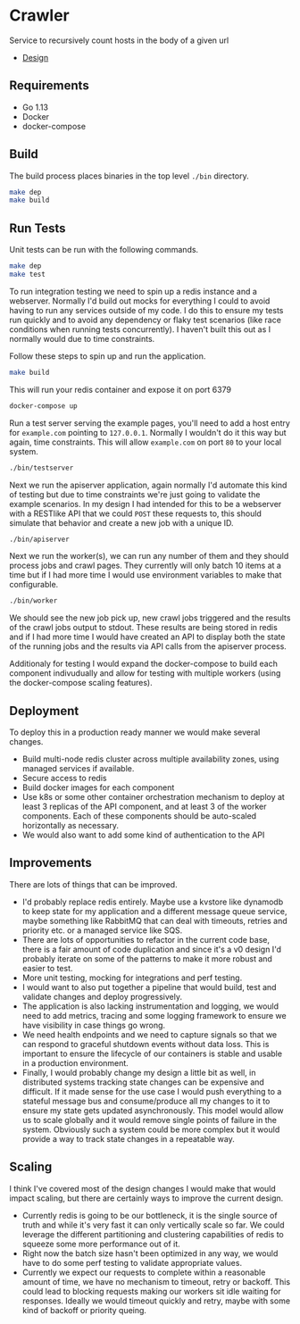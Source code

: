 # Crawler

Service to recursively count hosts in the body of a given url

* [Design](DESIGN.md)

## Requirements

* Go 1.13
* Docker
* docker-compose

## Build

The build process places binaries in the top level `./bin` directory.

```bash
make dep
make build
```

## Run Tests

Unit tests can be run with the following commands.

```bash
make dep
make test
```

To run integration testing we need to spin up a redis instance and a webserver. Normally I'd build out mocks for everything I could to avoid having to run any services outside of my code. I do this to ensure my tests run quickly and to avoid any dependency or flaky test scenarios (like race conditions when running tests concurrently). I haven't built this out as I normally would due to time constraints.

Follow these steps to spin up and run the application.

```bash
make build
```

This will run your redis container and expose it on port 6379

```bash
docker-compose up
```

Run a test server serving the example pages, you'll need to add a host entry for `example.com` pointing to `127.0.0.1`. Normally I wouldn't do it this way but again, time constraints. This will allow `example.com` on port `80` to your local system.

```bash
./bin/testserver
```

Next we run the apiserver application, again normally I'd automate this kind of testing but due to time constraints we're just going to validate the example scenarios. In my design I had intended for this to be a webserver with a RESTlike API that we could `POST` these requests to, this should simulate that behavior and create a new job with a unique ID.

```bash
./bin/apiserver
```

Next we run the worker(s), we can run any number of them and they should process jobs and crawl pages. They currently will only batch 10 items at a time but if I had more time I would use environment variables to make that configurable.

```bash
./bin/worker
```

We should see the new job pick up, new crawl jobs triggered and the results of the crawl jobs output to stdout. These results are being stored in redis and if I had more time I would have created an API to display both the state of the running jobs and the results via API calls from the apiserver process.

Additionaly for testing I would expand the docker-compose to build each component indivudually and allow for testing with multiple workers (using the docker-compose scaling features).

## Deployment

To deploy this in a production ready manner we would make several changes.

* Build multi-node redis cluster across multiple availability zones, using managed services if available.
* Secure access to redis
* Build docker images for each component
* Use k8s or some other container orchestration mechanism to deploy at least 3 replicas of the API component, and at least 3 of the worker components. Each of these components should be auto-scaled horizontally as necessary.
* We would also want to add some kind of authentication to the API

## Improvements

There are lots of things that can be improved.

* I'd probably replace redis entirely. Maybe use a kvstore like dynamodb to keep state for my application and a different message queue service, maybe something like RabbitMQ that can deal with timeouts, retries and priority etc. or a managed service like SQS.
* There are lots of opportunities to refactor in the current code base, there is a fair amount of code duplication and since it's a v0 design I'd probably iterate on some of the patterns to make it more robust and easier to test.
* More unit testing, mocking for integrations and perf testing.
* I would want to also put together a pipeline that would build, test and validate changes and deploy progressively.
* The application is also lacking instrumentation and logging, we would need to add metrics, tracing and some logging framework to ensure we have visibility in case things go wrong.
* We need health endpoints and we need to capture signals so that we can respond to graceful shutdown events without data loss. This is important to ensure the lifecycle of our containers is stable and usable in a production environment.
* Finally, I would probably change my design a little bit as well, in distributed systems tracking state changes can be expensive and difficult. If it made sense for the use case I would push everything to a stateful message bus and consume/produce all my changes to it to ensure my state gets updated asynchronously. This model would allow us to scale globally and it would remove single points of failure in the system. Obviously such a system could be more complex but it would provide a way to track state changes in a repeatable way.

## Scaling

I think I've covered most of the design changes I would make that would impact scaling, but there are certainly ways to improve the current design.

* Currently redis is going to be our bottleneck, it is the single source of truth and while it's very fast it can only vertically scale so far. We could leverage the different partitioning and clustering capabilities of redis to squeeze some more performance out of it.
* Right now the batch size hasn't been optimized in any way, we would have to do some perf testing to validate appropriate values.
* Currently we expect our requests to complete within a reasonable amount of time, we have no mechanism to timeout, retry or backoff. This could lead to blocking requests making our workers sit idle waiting for responses. Ideally we would timeout quickly and retry, maybe with some kind of backoff or priority queing.
